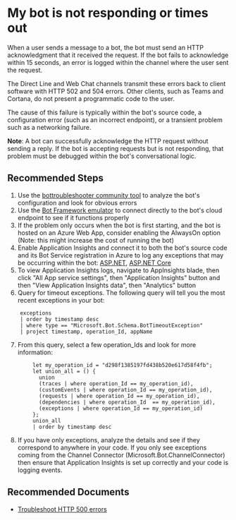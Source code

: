 <properties
	pageTitle="My bot is not responding or times out"
	description="My bot is not responding or times out"
	service="Microsoft.BotService"
	resource="botServices"
	authors="arturl,meetshamir"
	ms.author="v-thdurn,snandan,dandris,arturl,saziz"
	displayOrder="3"
	selfHelpType="resource"
	supportTopicIds="32688621"
	resourceTags=""
	productPesIds="16152"
	cloudEnvironments="public,BlackForest,Fairfax,Mooncake"
	articleId="d0e4ed4e-30f4-4c0c-acc5-3f615f1f4f70"
/>

# My bot is not responding or times out

When a user sends a message to a bot, the bot must send an HTTP acknowledgment that it received the request. If the bot fails to acknowledge within 15 seconds, an error is logged within the channel where the user sent the request.

The Direct Line and Web Chat channels transmit these errors back to client software with HTTP 502 and 504 errors. Other clients, such as Teams and Cortana, do not present a programmatic code to the user.

The cause of this failure is typically within the bot's source code, a configuration error (such as an incorrect endpoint), or a transient problem such as a networking failure.

**Note**: A bot can successfully acknowledge the HTTP request without sending a reply. If the bot is accepting requests but is not responding, that problem must be debugged within the bot's conversational logic.

## **Recommended Steps**

1. Use the [bottroubleshooter community tool](https://github.com/BotBuilderCommunity/botbuilder-community-tools/tree/master/bottroubleshooter) to analyze the bot's configuration and look for obvious errors
2. Use the [Bot Framework emulator](https://github.com/Microsoft/BotFramework-Emulator/releases) to connect directly to the bot's cloud endpoint to see if it functions properly
3. If the problem only occurs when the bot is first starting, and the bot is hosted on an Azure Web App, consider enabling the AlwaysOn option (Note: this might increase the cost of running the bot)
4. Enable Application Insights and connect it to both the bot's source code and its Bot Service registration in Azure to log any exceptions that may be occurring within the bot: [ASP.NET](https://docs.microsoft.com/azure/azure-monitor/app/asp-net), [ASP.NET Core](https://docs.microsoft.com/azure/azure-monitor/app/asp-net-core)
5. To view Application Insights logs, navigate to AppInsights blade, then click "All App service settings", then "Application Insights" button and then "View Application Insights data", then "Analytics" button
6. Query for timeout exceptions. The following query will tell you the most recent exceptions in your bot: 

```
	exceptions 
	| order by timestamp desc
	| where type == "Microsoft.Bot.Schema.BotTimeoutException" 
	| project timestamp, operation_Id, appName 
```

7. From this query, select a few operation_Ids and look for more information:

```
        let my_operation_id = "d298f1385197fd438b520e617d58f4fb";
        let union_all = () {
          union
          (traces | where operation_Id == my_operation_id),
          (customEvents | where operation_Id == my_operation_id),
          (requests | where operation_Id == my_operation_id),
          (dependencies | where operation_Id  == my_operation_id),
          (exceptions | where operation_Id == my_operation_id)
        };
        union_all
        | order by timestamp desc
```

8. If you have only exceptions, analyze the details and see if they correspond to anywhere in your code. If you only see exceptions coming from the Channel Connector (Microsoft.Bot.ChannelConnector) then ensure that Application Insights is set up correctly and your code is logging events.

## **Recommended Documents**

* [Troubleshoot HTTP 500 errors](https://docs.microsoft.com/azure/bot-service/bot-service-troubleshoot-500-errors?view=azure-bot-service-4.0&tabs=dotnetwebapi)

